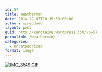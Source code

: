 ```yaml
---
id: 57
title: Weatherman
date: 2014-12-07T10:15:59+00:00
author: wireddude
layout: post
guid: http://kangtaime.wordpress.com/?p=57
permalink: /weatherman/
categories:
  - Uncategorized
format: image
---
```

[<img src="http://i2.wp.com/kangtai.me/wp-content/uploads/2014/12/img_3549.gif?w=604" alt="IMG_3549.GIF" class="alignnone size-full" data-recalc-dims="1" />](http://i2.wp.com/kangtai.me/wp-content/uploads/2014/12/img_3549.gif)
